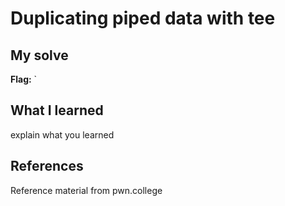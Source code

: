 # Duplicating piped data with tee


## My solve
**Flag:** `




## What I learned
explain what you learned

## References 
Reference material from pwn.college
